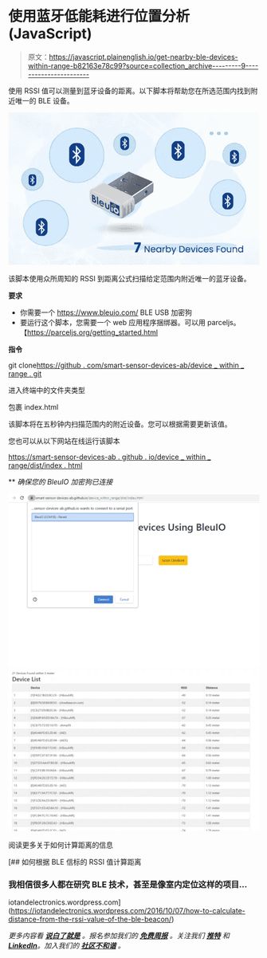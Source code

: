 # 使用蓝牙低能耗进行位置分析(JavaScript)

> 原文：<https://javascript.plainenglish.io/get-nearby-ble-devices-within-range-b82163e78c99?source=collection_archive---------9----------------------->

使用 RSSI 值可以测量到蓝牙设备的距离。以下脚本将帮助您在所选范围内找到附近唯一的 BLE 设备。

![](img/c8a2397ca94da47a6cdd4438bac33c33.png)

该脚本使用众所周知的 RSSI 到距离公式扫描给定范围内附近唯一的蓝牙设备。

**要求**

*   你需要一个 https://www.bleuio.com/ BLE USB 加密狗
*   要运行这个脚本，您需要一个 web 应用程序捆绑器。可以用 parceljs。【https://parceljs.org/getting_started.html 

**指令**

git clone[https://github . com/smart-sensor-devices-ab/device _ within _ range . git](https://github.com/smart-sensor-devices-ab/device_within_range.git)

进入终端中的文件夹类型

包裹 index.html

该脚本将在五秒钟内扫描范围内的附近设备。您可以根据需要更新该值。

您也可以从以下网站在线运行该脚本

[https://smart-sensor-devices-ab . github . io/device _ within _ range/dist/index . html](https://smart-sensor-devices-ab.github.io/device_within_range/dist/index.html)

** *确保您的 BleuIO 加密狗已连接*

![](img/2e30625d6318c0398442bd280926e8bc.png)![](img/972e49bf898a40c9334a64179c1bf234.png)

阅读更多关于如何计算距离的信息

[](https://iotandelectronics.wordpress.com/2016/10/07/how-to-calculate-distance-from-the-rssi-value-of-the-ble-beacon/) [## 如何根据 BLE 信标的 RSSI 值计算距离

### 我相信很多人都在研究 BLE 技术，甚至是像室内定位这样的项目…

iotandelectronics.wordpress.com](https://iotandelectronics.wordpress.com/2016/10/07/how-to-calculate-distance-from-the-rssi-value-of-the-ble-beacon/) 

*更多内容看* [***说白了就是***](https://plainenglish.io/) *。报名参加我们的* [***免费周报***](http://newsletter.plainenglish.io/) *。关注我们* [***推特***](https://twitter.com/inPlainEngHQ) *和*[***LinkedIn***](https://www.linkedin.com/company/inplainenglish/)*。加入我们的* [***社区不和谐***](https://discord.gg/GtDtUAvyhW) *。*